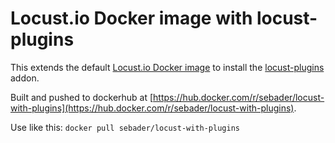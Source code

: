 # Locust.io Docker image with locust-plugins

This extends the default [Locust.io Docker image](https://hub.docker.com/r/locustio/locust) to install the [locust-plugins](https://github.com/SvenskaSpel/locust-plugins) addon.

Built and pushed to dockerhub at [https://hub.docker.com/r/sebader/locust-with-plugins](https://hub.docker.com/r/sebader/locust-with-plugins).


Use like this: `docker pull sebader/locust-with-plugins`